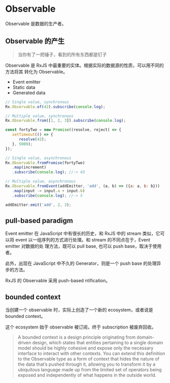# Observable

Observable 是数据的生产者。

## Observable 的产生

> 当你有了一把锤子，看到的所有东西都是钉子

Observable 是 RxJS 中最重要的实体。根据实际的数据源的性质，可以用不同的方法将其
转化为 Observable。

- Event emitter
- Static data
- Generated data

```js
// Single value, synchronous
Rx.Observable.of(42).subscribe(console.log);

// Multiple value, synchronous
Rx.Observable.from([1, 2, 3]).subscribe(console.log);

const fortyTwo = new Promise((resolve, reject) => {
   setTimeout(() => {
      resolve(42);
   }, 5000);
});

// Single value, asynchronous
Rx.Observable.fromPromise(fortyTwo)
   .map(increment)
   .subscribe(console.log); //-> 43

// Multiple value, asynchronous
Rx.Observable.fromEvent(addEmitter, 'add', (a, b) => ({a: a, b: b}))
   .map(input -> input.a + input.b)
   .subscribe(console.log); //-> 5

addEmitter.emit('add', 2, 3);
```

## pull-based paradigm

Event emitter 在 JavaScript 中有很长的历史，和 RxJS 中的 stream 类似，它可以将
event 以一组序列的方式进行处理。和 stream 的不同点在于，Event emitter 对数据的处
理方法，既可以 pull base, 也可以 push base，取决于使用者。

此外，出现在 JavaScript 中不久的 Generator，则是一个 push base 的处理异步的方法。

RxJS 的 Observable 采用 push-based ntification。

## bounded context

当创建一个 observable 时，实际上创造了一个新的 ecosystem，或者说是 bounded context。

这个 ecosystem 始于 observable 被订阅，终于 subscription 被废弃回收。

> A bounded context is a design principle originating from domain-driven design,
> which states that entities pertaining to a single domain model should be
> highly cohesive and expose only the necessary interface to interact with other
> contexts. You can extend this definition to the Observable type as a form of
> context that hides the nature of the data that’s pushed through it, allowing
> you to transform it by a ubiquitous language made up from the limited set of
> operators being exposed and independently of what happens in the outside
> world.
